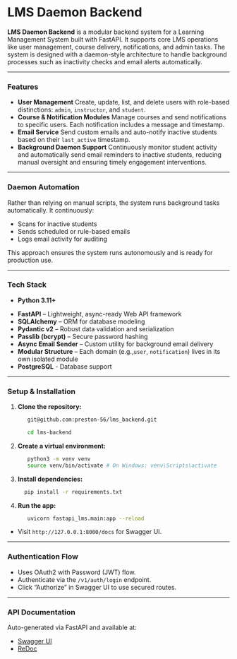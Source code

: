 # LMS Daemon Backend

**LMS Daemon Backend** is a modular backend system for a Learning Management System built with FastAPI. It supports core LMS operations like user management, course delivery, notifications, and admin tasks. The system is designed with a daemon-style architecture to handle background processes such as inactivity checks and email alerts automatically.

---

### Features

- **User Management**
  Create, update, list, and delete users with role-based distinctions: `admin`, `instructor`, and `student`.
- **Course & Notification Modules**
  Manage courses and send notifications to specific users. Each notification includes a message and timestamp.
- **Email Service**
  Send custom emails and auto-notify inactive students based on their `last_active` timestamp.
- **Background Daemon Support**
  Continuously monitor student activity and automatically send email reminders to inactive students, reducing manual oversight and ensuring timely engagement interventions.

---

### Daemon Automation

Rather than relying on manual scripts, the system runs background tasks automatically. It continuously:

* Scans for inactive students
* Sends scheduled or rule-based emails
* Logs email activity for auditing

This approach ensures the system runs autonomously and is ready for production use.

---

### Tech Stack

- **Python 3.11+**

* **FastAPI** – Lightweight, async-ready Web API framework
* **SQLAlchemy** – ORM for database modeling
* **Pydantic v2** – Robust data validation and serialization
* **Passlib (bcrypt)** – Secure password hashing
* **Async Email Sender** – Custom utility for background email delivery
* **Modular Structure** – Each domain (e.g.,`user`, `notification`) lives in its own isolated module
* **PostgreSQL** - Database support

---

### Setup & Installation

1. **Clone the repository:**
    ```bash
       git@github.com:preston-56/lms_backend.git

       cd lms-backend
     ```


2. **Create a virtual environment:**
   ```bash
      python3 -m venv venv
      source venv/bin/activate # On Windows: venv\Scripts\activate
   ```
3. **Install dependencies:**
   ```bash
     pip install -r requirements.txt

   ```
4. **Run the app:**
   ```bash
      uvicorn fastapi_lms.main:app --reload
    ```
- Visit `http://127.0.0.1:8000/docs` for Swagger UI.

---

### Authentication Flow

* Uses OAuth2 with Password (JWT) flow.
* Authenticate via the `/v1/auth/login` endpoint.
* Click “Authorize” in Swagger UI to use secured routes.

---

### API Documentation

Auto-generated via FastAPI and available at:

* [Swagger UI](http://localhost:8000/docs)
* [ReDoc](http://localhost:8000/redoc)
